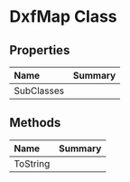 # DxfMap Class



## Properties

| Name | Summary | 
| :- | :- | 
| SubClasses |  | 

## Methods

| Name | Summary | 
| :- | :- | 
| ToString |  | 

